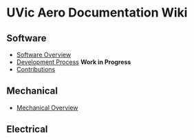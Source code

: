 # UVic Aero Documentation Wiki

## Software
* [Software Overview](software/overview.md)
* [Development Process]() __Work in Progress__
* [Contributions](software/contributions.md)

## Mechanical
* [Mechanical Overview](mechanical/overview.md)

## Electrical
